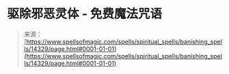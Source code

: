 <!--yml

category: 未分类

date: 2024-06-12 18:53:15

-->

# 驱除邪恶灵体 - 免费魔法咒语

> 来源：[https://www.spellsofmagic.com/spells/spiritual_spells/banishing_spells/14329/page.html#0001-01-01](https://www.spellsofmagic.com/spells/spiritual_spells/banishing_spells/14329/page.html#0001-01-01)

